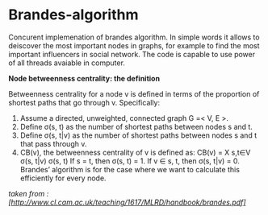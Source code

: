 # Brandes-algorithm
Concurent implemenation of brandes algorithm. In simple words it allows to deiscover the most important nodes in graphs, for
example to find the most important influencers in social network. The code is capable to use power of all threads avaiable in computer.

**Node betweenness centrality: the definition**

Betweenness centrality for a node v is defined in terms of the proportion of
shortest paths that go through v. Specifically:
1. Assume a directed, unweighted, connected graph G =< V, E >.
2. Define σ(s, t) as the number of shortest paths between nodes s and t.
3. Define σ(s, t|v) as the number of shortest paths between nodes s and t
that pass through v.
4. CB(v), the betweenness centrality of v is defined as:
CB(v) = X
s,t∈V
σ(s, t|v)
σ(s, t)
If s = t, then σ(s, t) = 1. If v ∈ s, t, then σ(s, t|v) = 0.
Brandes’ algorithm is for the case where we want to calculate this efficiently for
every node.

*taken from : [http://www.cl.cam.ac.uk/teaching/1617/MLRD/handbook/brandes.pdf]*
